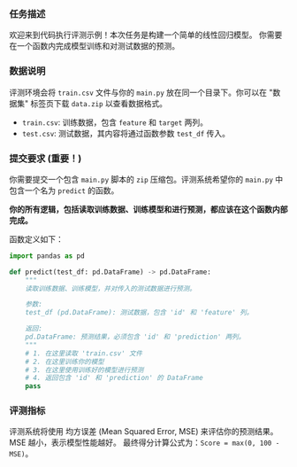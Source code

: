 ### 任务描述
欢迎来到代码执行评测示例！本次任务是构建一个简单的线性回归模型。
你需要在一个函数内完成模型训练和对测试数据的预测。

### 数据说明
评测环境会将 `train.csv` 文件与你的 `main.py` 放在同一个目录下。你可以在 "数据集" 标签页下载 `data.zip` 以查看数据格式。
- `train.csv`: 训练数据，包含 `feature` 和 `target` 两列。
- `test.csv`: 测试数据，其内容将通过函数参数 `test_df` 传入。

### 提交要求 (重要！)
你需要提交一个包含 `main.py` 脚本的 `zip` 压缩包。评测系统希望你的 `main.py` 中包含一个名为 `predict` 的函数。

**你的所有逻辑，包括读取训练数据、训练模型和进行预测，都应该在这个函数内部完成。**

函数定义如下：
```python
import pandas as pd

def predict(test_df: pd.DataFrame) -> pd.DataFrame:
    """
    读取训练数据、训练模型，并对传入的测试数据进行预测。

    参数:
    test_df (pd.DataFrame): 测试数据，包含 'id' 和 'feature' 列。

    返回:
    pd.DataFrame: 预测结果，必须包含 'id' 和 'prediction' 两列。
    """
    # 1. 在这里读取 'train.csv' 文件
    # 2. 在这里训练你的模型
    # 3. 在这里使用训练好的模型进行预测
    # 4. 返回包含 'id' 和 'prediction' 的 DataFrame
    pass
```

### 评测指标
评测系统将使用 均方误差 (Mean Squared Error, MSE) 来评估你的预测结果。MSE 越小，表示模型性能越好。
最终得分计算公式为：`Score = max(0, 100 - MSE)`。

